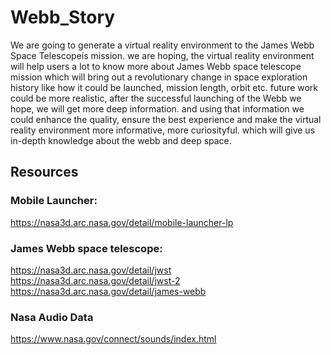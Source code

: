 # Webb_Story

We are going to generate a virtual reality environment to the James Webb Space Telescopeís mission. we are hoping, the virtual reality environment will help users a lot to know more about James Webb space telescope mission which will bring out a revolutionary change in space exploration history like how it could be launched, mission length, orbit etc. 
future work could be more realistic, after the successful launching of the Webb we hope, we will get more deep information. and using that information we could enhance the quality, ensure the best experience and make the virtual reality environment more informative, more curiosityful. which will give us in-depth knowledge about the webb and deep space.

## Resources

### Mobile Launcher: 

https://nasa3d.arc.nasa.gov/detail/mobile-launcher-lp

### James Webb space telescope: 

https://nasa3d.arc.nasa.gov/detail/jwst
https://nasa3d.arc.nasa.gov/detail/jwst-2
https://nasa3d.arc.nasa.gov/detail/james-webb


### Nasa Audio Data

https://www.nasa.gov/connect/sounds/index.html

